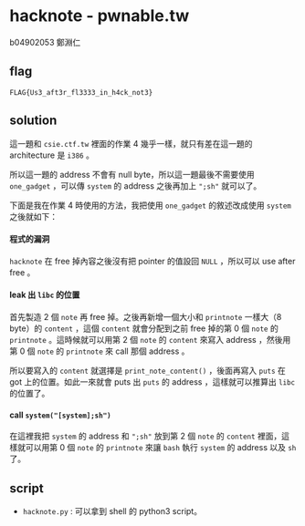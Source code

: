 # hacknote - pwnable.tw

b04902053 鄭淵仁

## flag

```
FLAG{Us3_aft3r_fl3333_in_h4ck_not3}
```

## solution

這一題和 `csie.ctf.tw` 裡面的作業 4 幾乎一樣，就只有差在這一題的 architecture 是 `i386` 。

所以這一題的 address 不會有 null byte，所以這一題最後不需要使用 `one_gadget` ，可以傳 `system` 的 address 之後再加上 `";sh"` 就可以了。

下面是我在作業 4 時使用的方法，我把使用 `one_gadget` 的敘述改成使用 `system` 之後就如下：

#### 程式的漏洞

`hacknote` 在 free 掉內容之後沒有把 pointer 的值設回 `NULL` ，所以可以 use after free 。

#### leak 出 `libc` 的位置

首先製造 2 個 `note` 再 free 掉。之後再新增一個大小和 `printnote` 一樣大（8 byte）的 `content` ，這個 `content` 就會分配到之前 free 掉的第 0 個 `note` 的 `printnote` 。這時候就可以用第 2 個 `note` 的 `content` 來寫入 address ，然後用第 0 個 `note` 的 `printnote` 來 call 那個 address 。

所以要寫入的 `content` 就選擇是 `print_note_content()` ，後面再寫入 `puts` 在 got 上的位置。如此一來就會 puts 出 `puts` 的 address ，這樣就可以推算出 `libc` 的位置了。

#### call `system("[system];sh")`

在這裡我把 `system` 的 address 和 `";sh"` 放到第 2 個 `note` 的 `content` 裡面，這樣就可以用第 0 個 `note` 的 `printnote` 來讓 `bash` 執行 `system` 的 address 以及 `sh` 了。

## script

- `hacknote.py` : 可以拿到 shell 的 python3 script。